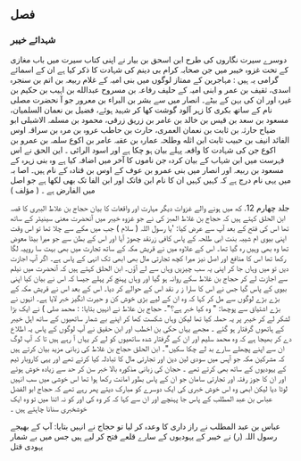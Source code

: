 ## فصل

### شہدائے خیبر

دوسرے سیرت نگاروں کی طرح ابن اسحق بن بیار نے اپنی کتاب سیرت میں باب مغازی کے تحت غزوہ خیبر میں جن
صحابہ کرام بی دینم کی شہادت کا ذکر کیا ہے ان کے اسمائے گرامی یہ ہیں :
مہاجرین کے ممتاز لوگوں میں بنی امیہ کے غلام ربیعہ بن اتم بن سنجرہ اسدی، ثقیف بن عمر و ابنی امیہ کے حلیف رفاعہ بن
مسروح عبدالله بن اہیب بن حکیم بن غیرہ اور ان کی بہن کے بیٹے۔
انصار میں سے بشر بن البراء بن معرور جو آ نحضرت مصلی نام کے ساتھ بکری کا زہر آلود گوشت کھا کر شہید ہوئے، فضیل بن
نعمان السلمیان، مسعود بن سعد بن قیس بن خالد بن عامر بن زریق زرقی، محمود بن مسلمہ الاشبلی ابو ضیاح حارثہ بن ثابت بن نعمان
العمری، حارث بن حاطب عروہ بن مرہ بن سراقہ اوس الفائد انیف بن حبیب ثابت ابن اثله وطلحہ عمارہ بن عقبہ عامر بن اکوع
سلمہ بن عمرو بن اکوع جن کی شہادت کا واقعہ پہلے بیان ہو چکا ہے اور اسود الرائی ۔
این الحق نے اس فہرست میں ابن شہاب کے بیان کردہ جن ناموں کا آخر میں اضافہ کیا ہے وہ بنی زہرہ کے مسعود بن
ربیعہ اور انصار میں بنی عمرو بن عوف کے اوس بن قتادہ کے نام ہیں۔
اصا بہ میں یہی نام درج ہے کہ کہیں کہیں ان کا نام ابن فاتک اور ابن الفا تک بھی لکھا ہے جو اصل میں الفارض ہے ۔ ( مؤلف )

جلد چهارم
12.
کھ میں ہونے والے غزوات دیگر مہارت اور واقعات کا بیان
حجاج بن علاط الببری کا قصہ
ابن الحلق کہتے ہیں کہ حجاج بن غلاط المبز کی نے جو غزوہ خیبر میں آنحضرت معنی سینیٹر کے ساتھ تھا اس کی فتح کے بعد آپ سے
عرض کیا:
'یا رسول اللہ ( سلام ) جب میں مکے سے چلا تھا تو اس وقت اپنی بیوی ام شیبہ بنت ابی طلحہ کے پاس کافی زرنقد چھوڑ آیا
اور اس کے بطن سے جو میرا بیٹا معوض تھا وہ بھی وہیں رہ گیا تھا۔ اس کے علاوہ میں نے قریش مکہ کے ساتھ تجارت میں
بھی بہت سا روپیہ لگا رکھا تھا اس کا منافع اور اصل نیز میرا کچھ تجارتی مال بھی ابھی تک انہی کے پاس ہے۔ اگر آپ
اجازت دیں تو میں وہاں جا کر اپنی یہ سب چیزیں وہاں سے لے آؤں۔
ابن الحلق کہتے ہیں کہ آنحضرت میں نیلم سے اجازت لے کر حجاج بن غلاط سکے روانہ ہو گیا اور وہاں پہنچ کر پہلے جیسا کہ اس
نے بیان کیا اپنی بیوی کے پاس گیا جس نے اس کا سارا ز ر نقد اس کے حوالے کر دیا۔ اس کے بعد اس نے قریش مکہ کے بڑے
بڑے لوگوں سے مل کر کہا کہ وہ ان کے لیے بڑی خوش کن و حیرت انگیز خبر لایا ہے۔ انہوں نے بڑے اشتیاق سے پوچھا:
"
وہ کیا خبر ہے؟"۔
حجاج بن علاط نے انہیں بتایا:
:
محمد صلی ) نے ایک بڑا لشکر لے کر خیبر پر یہ حملہ کیا تھا لیکن وہاں شکست کھا کر اپنے بے شمار ساتھیوں کے ساتھ اہل
خیبر کے ہاتھوں گرفتار ہو گئے ۔ مجھے یہاں حکی بن اخطب اور ابن حقیق نے آپ لوگوں کے پاس یہ اطلاع دے کر بھیجا
ہے کہ وہ محمد سلیم اور ان کے گرفتار شدہ ساتھیوں کو لے کر یہاں آ رہے ہیں تا کہ آپ لوگ ان سے اپنے پچھلے
سارے بد لے چکا سکیں"۔
ابن الحلق حجاج بن غلاط کی زبانی مزید بیان کرتے ہیں کہ مشرکین مکہ جو آپس میں سودی لین دین اور تجارتی مال
کا تبادلہ کیا
کرتے تھے اور یہی کاروبار ٹیم کے یہودیوں کے ساتھ بھی کرتے تھے ۔ حجان کی زبانی مذکورہ بالا خبر سن کر حد سے زیادہ خوش ہوئے
اور ان کا جوز رفتہ اور تجارتی سامان جو ان کے پاس بطور امانت رکھا ہوا تھا اس خوشی میں سب انہیں لوٹا دیا لیکن ابھی وہ اس خوش
خبری کی ایک دوسرے کو مبارک دیتے پھر رہے تھے کہ حجاج ابو الفضل عباس بن عبد المطلب کے پاس جا پہنچے اور ان سے کہا کہ کر وہ
کی اور کو نہ اتنا میں تو وہ ایک خوشخبری سنانا چاہتے ہیں ۔

عباس بن عبد المطلب نے راز داری کا وعدہ کر لیا تو حجاج نے انہیں بتایا:
آپ کے بھیجے رسول
اللہ (ر) نے خیبر کے یہودیوں کے سارے قلعے فتح کر لیے ہیں جس میں بے شمار یہودی قتل
